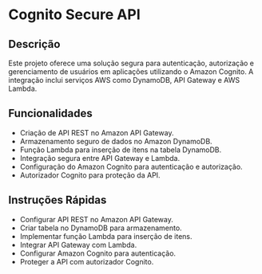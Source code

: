 # Cognito Secure API

## Descrição
Este projeto oferece uma solução segura para autenticação, autorização e gerenciamento de usuários em aplicações utilizando o Amazon Cognito. A integração inclui serviços AWS como DynamoDB, API Gateway e AWS Lambda.

## Funcionalidades
- Criação de API REST no Amazon API Gateway.
- Armazenamento seguro de dados no Amazon DynamoDB.
- Função Lambda para inserção de itens na tabela DynamoDB.
- Integração segura entre API Gateway e Lambda.
- Configuração do Amazon Cognito para autenticação e autorização.
- Autorizador Cognito para proteção da API.
 
## Instruções Rápidas
- Configurar API REST no Amazon API Gateway.
- Criar tabela no DynamoDB para armazenamento.
- Implementar função Lambda para inserção de itens.
- Integrar API Gateway com Lambda.
- Configurar Amazon Cognito para autenticação.
- Proteger a API com autorizador Cognito.
